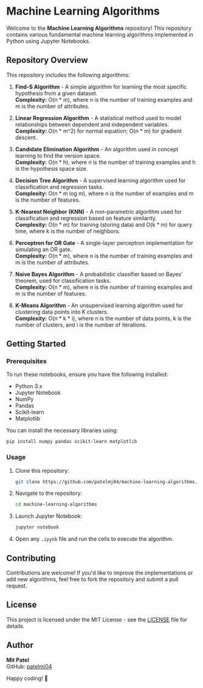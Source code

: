 # Machine Learning Algorithms

Welcome to the **Machine Learning Algorithms** repository! This repository contains various fundamental machine learning algorithms implemented in Python using Jupyter Notebooks.

## Repository Overview
This repository includes the following algorithms:

1. **Find-S Algorithm** - A simple algorithm for learning the most specific hypothesis from a given dataset.  
   **Complexity:** O(n * m), where n is the number of training examples and m is the number of attributes.

2. **Linear Regression Algorithm** - A statistical method used to model relationships between dependent and independent variables.  
   **Complexity:** O(n * m^2) for normal equation; O(n * m) for gradient descent.

3. **Candidate Elimination Algorithm** - An algorithm used in concept learning to find the version space.  
   **Complexity:** O(n * h), where n is the number of training examples and h is the hypothesis space size.

4. **Decision Tree Algorithm** - A supervised learning algorithm used for classification and regression tasks.  
   **Complexity:** O(n * m log m), where n is the number of examples and m is the number of features.

5. **K-Nearest Neighbor (KNN)** - A non-parametric algorithm used for classification and regression based on feature similarity.  
   **Complexity:** O(n * m) for training (storing data) and O(k * m) for query time, where k is the number of neighbors.

6. **Perceptron for OR Gate** - A single-layer perceptron implementation for simulating an OR gate.  
   **Complexity:** O(n * m), where n is the number of training examples and m is the number of attributes.

7. **Naive Bayes Algorithm** - A probabilistic classifier based on Bayes' theorem, used for classification tasks.  
   **Complexity:** O(n * m), where n is the number of training examples and m is the number of features.

8. **K-Means Algorithm** - An unsupervised learning algorithm used for clustering data points into K clusters.  
   **Complexity:** O(n * k * i), where n is the number of data points, k is the number of clusters, and i is the number of iterations.

## Getting Started
### Prerequisites
To run these notebooks, ensure you have the following installed:
- Python 3.x
- Jupyter Notebook
- NumPy
- Pandas
- Scikit-learn
- Matplotlib

You can install the necessary libraries using:
```bash
pip install numpy pandas scikit-learn matplotlib
```

### Usage
1. Clone this repository:
   ```bash
   git clone https://github.com/patelmj04/machine-learning-algorithms.git
   ```
2. Navigate to the repository:
   ```bash
   cd machine-learning-algorithms
   ```
3. Launch Jupyter Notebook:
   ```bash
   jupyter notebook
   ```
4. Open any `.ipynb` file and run the cells to execute the algorithm.

## Contributing
Contributions are welcome! If you'd like to improve the implementations or add new algorithms, feel free to fork the repository and submit a pull request.

## License
This project is licensed under the MIT License - see the [LICENSE](LICENSE) file for details.

## Author
**Mit Patel**  
GitHub: [patelmj04](https://github.com/patelmj04)

Happy coding! 🚀

